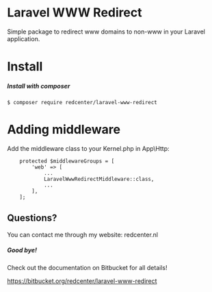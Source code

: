 # Laravel WWW Redirect

Simple package to redirect www domains to non-www in your Laravel application.

# Install
##### Install with composer
```
$ composer require redcenter/laravel-www-redirect
```

# Adding middleware
Add the middleware class to your Kernel.php in App\Http:
```
    protected $middlewareGroups = [
        'web' => [
            ...
            LaravelWwwRedirectMiddleware::class,
            ...
        ],
    ];
```

## Questions?
You can contact me through my website: redcenter.nl

##### Good bye!

Check out the documentation on Bitbucket for all details!

https://bitbucket.org/redcenter/laravel-www-redirect
